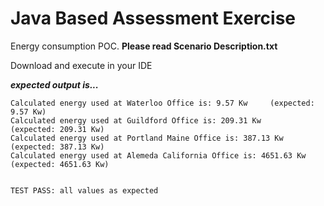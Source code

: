# Java Based Assessment Exercise

Energy consumption POC. 
**Please read Scenario Description.txt**

Download and execute in your IDE 

***expected output is...***
```
Calculated energy used at Waterloo Office is: 9.57 Kw     (expected: 9.57 Kw)
Calculated energy used at Guildford Office is: 209.31 Kw     (expected: 209.31 Kw)
Calculated energy used at Portland Maine Office is: 387.13 Kw     (expected: 387.13 Kw)
Calculated energy used at Alemeda California Office is: 4651.63 Kw     (expected: 4651.63 Kw)


TEST PASS: all values as expected
```

